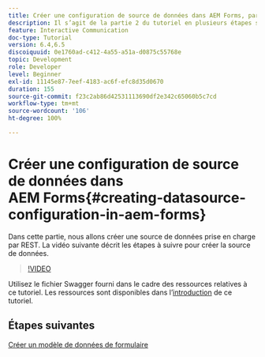 ```yaml
---
title: Créer une configuration de source de données dans AEM Forms, partie 2
description: Il s’agit de la partie 2 du tutoriel en plusieurs étapes sur la création de votre premier document de communication interactive. Dans cette partie, nous allons créer une source de données prise en charge par REST.  La vidéo suivante décrit les étapes à suivre pour créer la source de données.
feature: Interactive Communication
doc-type: Tutorial
version: 6.4,6.5
discoiquuid: 0e1760ad-c412-4a55-a51a-d0875c55768e
topic: Development
role: Developer
level: Beginner
exl-id: 11145e87-7eef-4183-ac6f-efc8d35d0670
duration: 155
source-git-commit: f23c2ab86d42531113690df2e342c65060b5c7cd
workflow-type: tm+mt
source-wordcount: '106'
ht-degree: 100%

---
```


# Créer une configuration de source de données dans AEM Forms{#creating-datasource-configuration-in-aem-forms}

Dans cette partie, nous allons créer une source de données prise en charge par REST.  La vidéo suivante décrit les étapes à suivre pour créer la source de données.

>[!VIDEO](https://video.tv.adobe.com/v/22344?quality=12&learn=on)

Utilisez le fichier Swagger fourni dans le cadre des ressources relatives à ce tutoriel. Les ressources sont disponibles dans l’[introduction](introduction.md) de ce tutoriel.

## Étapes suivantes

[Créer un modèle de données de formulaire](./partthree.md)
